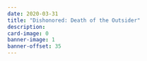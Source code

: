 ```yaml
---
date: 2020-03-31
title: "Dishonored: Death of the Outsider"
description:
card-image: 0
banner-image: 1
banner-offset: 35
---
```

